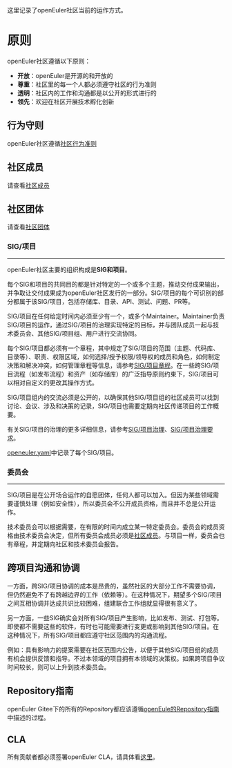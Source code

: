这里记录了openEuler社区当前的运作方式。



# 原则
openEuler社区遵循以下原则：
+ **开放**：openEuler是开源的和开放的
+ **尊重**：社区里的每一个人都必须遵守社区的行为准则
+ **透明**：社区内的工作和沟通都是以公开的形式进行的
+ **领先**：欢迎在社区开展技术孵化创新



## 行为守则

openEuler社区遵循[社区行为准则](code-of-conduct.md)




## 社区成员

请查看[社区成员](community-membership.md)




##  社区团体

请查看[社区团体](SIG&project-list.md)



### SIG/项目

------

openEuler社区主要的组织构成是**SIG和项目**。

每个SIG和项目的共同目的都是针对特定的一个或多个主题，推动交付成果输出，并争取让交付成果成为openEuler社区发行的一部分。SIG/项目的每个可识别的部分都属于该SIG/项目，包括存储库、目录、API、测试、问题、PR等。

SIG/项目在任何给定时间内必须至少有一个，或多个Maintainer。Maintainer负责SIG/项目的运作，通过SIG/项目的治理实现特定的目标，并与团队成员一起与技术委员会、其他SIG/项目组、用户进行交流协同。

每个SIG/项目都必须有一个章程，其中规定了SIG/项目的范围（主题、代码库、目录等）、职责、权限区域，如何选择/授予权限/领导权的成员和角色，如何制定决策和解决冲突，如何管理章程等信息，请参考[SIG/项目章程](/technical-committee/governance/SIG&project-governance.md)。在一些跨SIG/项目流程（如发布流程）和资产（如存储库）的广泛指导原则约束下，SIG/项目可以相对自定义的更改其操作方式。

SIG/项目组内的交流必须是公开的，以确保其他SIG/项目组的社区成员可以找到讨论、会议、涉及和决策的记录，SIG/项目也需要定期向社区传递项目的工作概要。

有关SIG/项目的治理的更多详细信息，请参考[SIG/项目治理](/technical-committee/governance/SIG&project-governance.md)、[SIG/项目治理要求](/techniacl-committee/governance/SIG&project-governance-requirements.md)。

[openeuler.yaml]()中记录了每个SIG/项目。



### 委员会

-----

SIG/项目是在公开场合运作的自愿团体，任何人都可以加入。但因为某些领域需要谨慎处理（例如安全性），所以委员会不公开成员资格，而且并不总是公开运作。

 技术委员会可以根据需要，在有限的时间内成立某一特定委员会。委员会的成员资格由技术委员会决定，但所有委员会成员必须是[社区成员](community-membership.md)。与项目一样，委员会也有章程，并定期向社区和技术委员会报告。



## 跨项目沟通和协调

一方面，跨SIG/项目协调的成本是昂贵的，虽然社区的大部分工作不需要协调，但仍然避免不了有跨越边界的工作（依赖等）。在这种情况下，期望多个SIG/项目之间互相协调并达成共识比较困难，组建联合工作组就显得很有意义了。

另一方面，一些SIG确实会对所有SIG/项目产生影响，比如发布、测试、打包等。即使都不需要这些的软件，有时也可能需要进行变更或影响到其他SIG/项目。在这种情况下，所有SIG/项目都应遵守社区范围内的沟通流程。

例如：具有影响力的提案需要在社区范围内公告，以便于其他SIG/项目组的成员有机会提供反馈和指导。不过本领域的项目拥有本领域的决策权。如果跨项目争议时间较长，则可以上升到技术委员会。



## Repository指南

openEuler Gitee下的所有的Repository都应该遵循[openEule的Repository指南](Gitee-management/README.md)中描述的过程。



## CLA

所有贡献者都必须签署openEuler CLA，请具体看[这里](CLA.md)。

